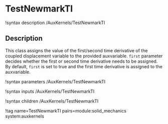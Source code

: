 # TestNewmarkTI

!syntax description /AuxKernels/TestNewmarkTI

## Description

This class assigns the value of the first/second time derivative of the coupled displacement variable to the provided auxvariable. `first` parameter decides whether the first or second time derivative needs to be assigned. By default, `first` is set to true and the first time derivative is assigned to the auxvariable.

!syntax parameters /AuxKernels/TestNewmarkTI

!syntax inputs /AuxKernels/TestNewmarkTI

!syntax children /AuxKernels/TestNewmarkTI

!tag name=TestNewmarkTI pairs=module:solid_mechanics system:auxkernels
